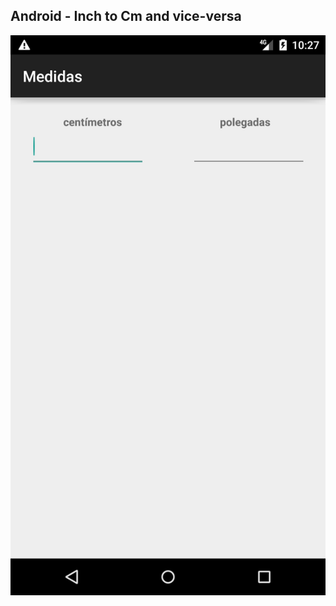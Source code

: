 
## Android - Inch to Cm and vice-versa

![pagina index](https://raw.githubusercontent.com/joaorik/android-medidas/master/index.png)
